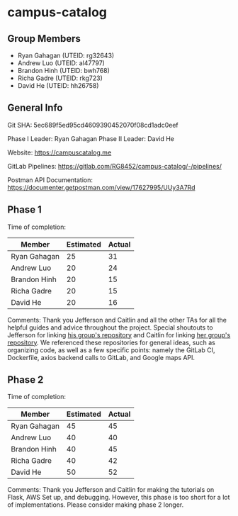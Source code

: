 # campus-catalog

## Group Members
- Ryan Gahagan (UTEID: rg32643)
- Andrew Luo (UTEID: al47797)
- Brandon Hinh (UTEID: bwh768)
- Richa Gadre (UTEID: rkg723)
- David He (UTEID: hh26758)

## General Info
Git SHA: 5ec689f5ed95cd4609390452070f08cd1adc0eef

Phase I Leader: Ryan Gahagan
Phase II Leader: David He

Website: https://campuscatalog.me

GitLab Pipelines: https://gitlab.com/RG8452/campus-catalog/-/pipelines/

Postman API Documentation: https://documenter.getpostman.com/view/17627995/UUy3A7Rd

## Phase 1
Time of completion:

| Member | Estimated | Actual |
| ------ | ------ | ------ |
| Ryan Gahagan | 25 | 31 |
| Andrew Luo | 20 | 24 |
| Brandon Hinh | 20 | 15 |
| Richa Gadre | 20 | 15 |
| David He | 20 | 16 |

Comments: Thank you Jefferson and Caitlin and all the other TAs for all the helpful guides and advice throughout the project. Special shoutouts to Jefferson for linking [his group's repository](https://gitlab.com/forbesye/fitsbits) and Caitlin for linking [her group's repository](https://gitlab.com/caitlinlien/cs373-sustainability/). We referenced these repositories for general ideas, such as organizing code, as well as a few specific points: namely the GitLab CI, Dockerfile, axios backend calls to GitLab, and Google maps API.

## Phase 2
Time of completion:

| Member | Estimated | Actual |
| ------ | ------ | ------ |
| Ryan Gahagan | 45 | 45 |
| Andrew Luo | 40 | 40 |
| Brandon Hinh | 40 | 45 |
| Richa Gadre | 40 | 42 |
| David He | 50 | 52 |

Comments: Thank you Jefferson and Caitlin for making the tutorials on Flask, AWS Set up, and debugging.
However, this phase is too short for a lot of implementations. Please consider making phase 2 longer.
